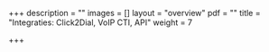 +++
description = ""
images = []
layout = "overview"
pdf = ""
title = "Integraties: Click2Dial, VoIP CTI, API"
weight = 7

+++
